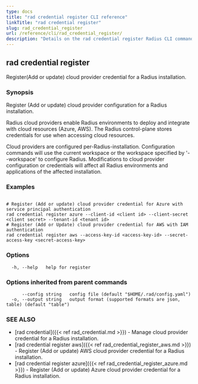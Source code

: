 ```yaml
---
type: docs
title: "rad credential register CLI reference"
linkTitle: "rad credential register"
slug: rad_credential_register
url: /reference/cli/rad_credential_register/
description: "Details on the rad credential register Radius CLI command"
---
```

## rad credential register

Register(Add or update) cloud provider credential for a Radius installation.

### Synopsis

Register (Add or update) cloud provider configuration for a Radius installation.

Radius cloud providers enable Radius environments to deploy and integrate with cloud resources (Azure, AWS).
The Radius control-plane stores credentials for use when accessing cloud resources.

Cloud providers are configured per-Radius-installation. Configuration commands will use the current workspace
or the workspace specified by '--workspace' to configure Radius. Modifications to cloud provider configuration
or credentials will affect all Radius environments and applications of the affected installation.

### Examples

```

# Register (Add or update) cloud provider credential for Azure with service principal authentication
rad credential register azure --client-id <client id> --client-secret <client secret> --tenant-id <tenant id> 	
# Register (Add or Update) cloud provider credential for AWS with IAM authentication
rad credential register aws --access-key-id <access-key-id> --secret-access-key <secret-access-key>	

```

### Options

```
  -h, --help   help for register
```

### Options inherited from parent commands

```
      --config string   config file (default "$HOME/.rad/config.yaml")
  -o, --output string   output format (supported formats are json, table) (default "table")
```

### SEE ALSO

* [rad credential]({{< ref rad_credential.md >}})	 - Manage cloud provider credential for a Radius installation.
* [rad credential register aws]({{< ref rad_credential_register_aws.md >}})	 - Register (Add or update) AWS cloud provider credential for a Radius installation.
* [rad credential register azure]({{< ref rad_credential_register_azure.md >}})	 - Register (Add or update) Azure cloud provider credential for a Radius installation.

